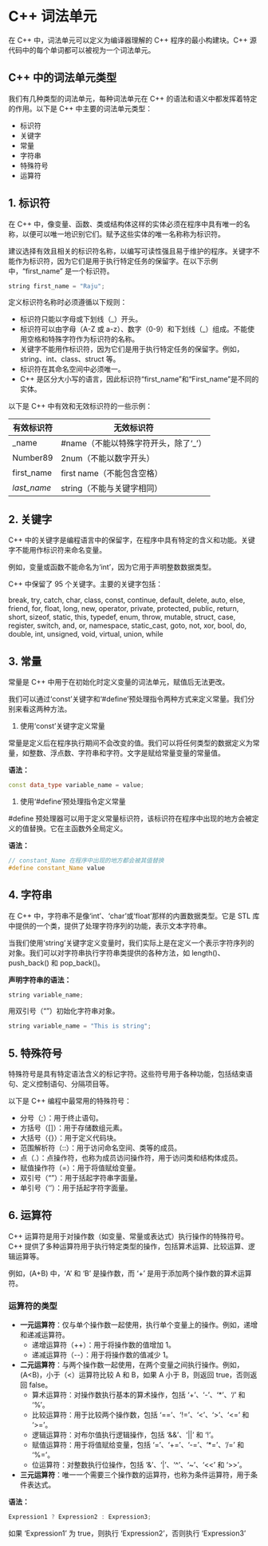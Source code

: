 # C++ 词法单元

在 C++ 中，词法单元可以定义为编译器理解的 C++ 程序的最小构建块。C++ 源代码中的每个单词都可以被视为一个词法单元。

## C++ 中的词法单元类型

我们有几种类型的词法单元，每种词法单元在 C++ 的语法和语义中都发挥着特定的作用。以下是 C++ 中主要的词法单元类型：

- 标识符
- 关键字
- 常量
- 字符串
- 特殊符号
- 运算符

## 1. 标识符

在 C++ 中，像变量、函数、类或结构体这样的实体必须在程序中具有唯一的名称，以便可以唯一地识别它们。赋予这些实体的唯一名称称为标识符。

建议选择有效且相关的标识符名称，以编写可读性强且易于维护的程序。关键字不能作为标识符，因为它们是用于执行特定任务的保留字。在以下示例中，“first_name” 是一个标识符。

```cpp
string first_name = "Raju";
```

定义标识符名称时必须遵循以下规则：

- 标识符只能以字母或下划线（_）开头。
- 标识符可以由字母（A-Z 或 a-z）、数字（0-9）和下划线（_）组成。不能使用空格和特殊字符作为标识符的名称。
- 关键字不能用作标识符，因为它们是用于执行特定任务的保留字。例如，string、int、class、struct 等。
- 标识符在其命名空间中必须唯一。
- C++ 是区分大小写的语言，因此标识符“first_name”和“First_name”是不同的实体。

以下是 C++ 中有效和无效标识符的一些示例：

| 有效标识符  | 无效标识符                           |
| ----------- | ------------------------------------ |
| _name       | #name（不能以特殊字符开头，除了‘_’） |
| Number89    | 2num（不能以数字开头）               |
| first_name  | first name（不能包含空格）           |
| *last_name* | string（不能与关键字相同）           |

## 2. 关键字

C++ 中的关键字是编程语言中的保留字，在程序中具有特定的含义和功能。关键字不能用作标识符来命名变量。

例如，变量或函数不能命名为‘int’，因为它用于声明整数数据类型。

C++ 中保留了 95 个关键字。主要的关键字包括：

break, try, catch, char, class, const, continue, default, delete, auto, else, friend, for, float, long, new, operator, private, protected, public, return, short, sizeof, static, this, typedef, enum, throw, mutable, struct, case, register, switch, and, or, namespace, static_cast, goto, not, xor, bool, do, double, int, unsigned, void, virtual, union, while

## 3. 常量

常量是 C++ 中用于在初始化时定义变量的词法单元，赋值后无法更改。

我们可以通过‘const’关键字和‘#define’预处理指令两种方式来定义常量。我们分别来看这两种方法。

1. 使用‘const’关键字定义常量

常量是定义后在程序执行期间不会改变的值。我们可以将任何类型的数据定义为常量，如整数、浮点数、字符串和字符。文字是赋给常量变量的常量值。

**语法：**

```cpp
const data_type variable_name = value;
```

1. 使用‘#define’预处理指令定义常量

\#define 预处理器可以用于定义常量标识符，该标识符在程序中出现的地方会被定义的值替换。它在主函数外全局定义。

**语法：**

```cpp
// constant_Name 在程序中出现的地方都会被其值替换
#define constant_Name value
```

## 4. 字符串

在 C++ 中，字符串不是像‘int’、‘char’或‘float’那样的内置数据类型。它是 STL 库中提供的一个类，提供了处理字符序列的功能，表示文本字符串。

当我们使用‘string’关键字定义变量时，我们实际上是在定义一个表示字符序列的对象。我们可以对字符串执行字符串类提供的各种方法，如 length()、push_back() 和 pop_back()。

**声明字符串的语法：**

```cpp
string variable_name;
```

用双引号（“”）初始化字符串对象。

```cpp
string variable_name = "This is string";
```

## 5. 特殊符号

特殊符号是具有特定语法含义的标记字符。这些符号用于各种功能，包括结束语句、定义控制语句、分隔项目等。

以下是 C++ 编程中最常用的特殊符号：

- 分号（;）：用于终止语句。
- 方括号（[]）：用于存储数组元素。
- 大括号（{}）：用于定义代码块。
- 范围解析符（::）：用于访问命名空间、类等的成员。
- 点（.）：点操作符，也称为成员访问操作符，用于访问类和结构体成员。
- 赋值操作符（=）：用于将值赋给变量。
- 双引号（“”）：用于括起字符串字面量。
- 单引号（‘’）：用于括起字符字面量。

## 6. 运算符

C++ 运算符是用于对操作数（如变量、常量或表达式）执行操作的特殊符号。C++ 提供了多种运算符用于执行特定类型的操作，包括算术运算、比较运算、逻辑运算等。

例如，(A+B) 中，‘A’ 和 ‘B’ 是操作数，而 ‘+’ 是用于添加两个操作数的算术运算符。

### 运算符的类型

- **一元运算符**：仅与单个操作数一起使用，执行单个变量上的操作。例如，递增和递减运算符。
  - 递增运算符（++）：用于将操作数的值增加 1。
  - 递减运算符（--）：用于将操作数的值减少 1。
- **二元运算符**：与两个操作数一起使用，在两个变量之间执行操作。例如，(A<B)，小于（<）运算符比较 A 和 B，如果 A 小于 B，则返回 true，否则返回 false。
  - 算术运算符：对操作数执行基本的算术操作，包括 ‘+’、‘-’、‘*’、‘/’ 和 ‘%’。
  - 比较运算符：用于比较两个操作数，包括 ‘==’、‘!=’、‘<’、‘>’、‘<=’ 和 ‘>=’。
  - 逻辑运算符：对布尔值执行逻辑操作，包括 ‘&&’、‘||’ 和 ‘!’。
  - 赋值运算符：用于将值赋给变量，包括 ‘=’、‘+=’、‘-=’、‘*=’、‘/=’ 和 ‘%=’。
  - 位运算符：对整数执行位操作，包括 ‘&’、‘|’、‘^’、‘~’、‘<<’ 和 ‘>>’。
- **三元运算符**：唯一一个需要三个操作数的运算符，也称为条件运算符，用于条件表达式。

**语法：**

```cpp
Expression1 ? Expression2 : Expression3;
```

如果 ‘Expression1’ 为 true，则执行 ‘Expression2’，否则执行 ‘Expression3’